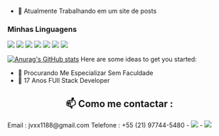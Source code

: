 - 🔭 Atualmente Trabalhando em um site de posts

### Minhas Linguagens
![](https://img.shields.io/badge/HTML5-E34F26?style=for-the-badge&logo=html5&logoColor=white)
![](https://img.shields.io/badge/CSS3-1572B6?style=for-the-badge&logo=css3&logoColor=white)
![](https://img.shields.io/badge/TypeScript-007ACC?style=for-the-badge&logo=typescript&logoColor=white)
![](https://img.shields.io/badge/React-20232A?style=for-the-badge&logo=react&logoColor=61DAFB)
![](https://img.shields.io/badge/Tailwind_CSS-38B2AC?style=for-the-badge&logo=tailwind-css&logoColor=white)
![](https://img.shields.io/badge/Prisma-3982CE?style=for-the-badge&logo=Prisma&logoColor=white)
![](https://img.shields.io/badge/Node.js-43853D?style=for-the-badge&logo=node.js&logoColor=white)


[![Anurag's GitHub stats](https://github-readme-stats.vercel.app/api?username=jvxx1188)](https://github.com/anuraghazra/github-readme-stats)
Here are some ideas to get you started:


- 🤔 Procurando Me Especializar Sem Faculdade
- 💬 17 Anos FUll Stack Developer

<h2 align="center">📫 Como me contactar :</h2> 
Email : jvxx1188@gmail.com
Telefone : +55 (21) 97744-5480
- <a target="_blank" href="https://www.linkedin.com/in/jos%C3%A9-dami%C3%A3o-b8b3b5258/"> <img src="https://img.shields.io/badge/LinkedIn-0077B5?style=for-the-badge&logo=linkedin&logoColor=white"></img></a>
- <a target="_blank" href="https://www.linkedin.com/in/jos%C3%A9-dami%C3%A3o-b8b3b5258/"> <img src="https://img.shields.io/badge/LinkedIn-0077B5?style=for-the-badge&logo=linkedin&logoColor=white"></img></a>


